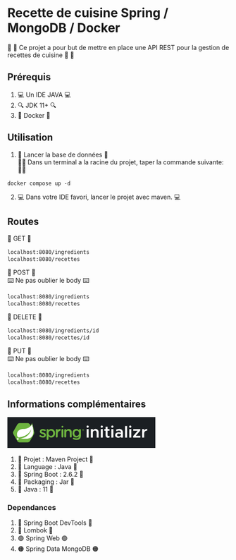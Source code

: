 # Recette de cuisine Spring / MongoDB / Docker

:fries: :shrimp: Ce projet a pour but de mettre en place une API REST pour la gestion de recettes de cuisine :fries: :shrimp:

## Prérequis
1. :computer: Un IDE JAVA :computer:
2. :mag: JDK 11+ :mag:
3. :electric_plug: Docker :electric_plug:

## Utilisation
1. :abacus: Lancer la base de données :abacus:  
   :man_technologist: Dans un terminal a la racine du projet, taper la commande suivante: :man_technologist:
```shell script
docker compose up -d
```

2. :computer: Dans votre IDE favori, lancer le projet avec maven. :computer:


## Routes

:milky_way: GET :milky_way:

````shell
localhost:8080/ingredients
localhost:8080/recettes
````

:milky_way: POST :milky_way:  
:keyboard: Ne pas oublier le body :keyboard:
````shell
localhost:8080/ingredients
localhost:8080/recettes
````

:milky_way: DELETE :milky_way:
````shell
localhost:8080/ingredients/id
localhost:8080/recettes/id
````

:milky_way: PUT :milky_way:  
:keyboard: Ne pas oublier le body :keyboard:
````shell
localhost:8080/ingredients
localhost:8080/recettes
````

## Informations complémentaires

![Alt text](src/assets/spring_initalizr.PNG)
1. :blue_book: Projet : Maven Project :blue_book:
2. :closed_book: Language : Java :closed_book:
3. :green_book: Spring Boot : 2.6.2 :green_book:
4. :orange_book: Packaging : Jar :orange_book:
5. :ledger: Java : 11 :ledger:
### Dependances
1. :large_blue_circle: Spring Boot DevTools :large_blue_circle:
2. :red_circle: Lombok :red_circle:
3. :green_circle: Spring Web :green_circle:
4. :orange_circle: Spring Data MongoDB :orange_circle:
